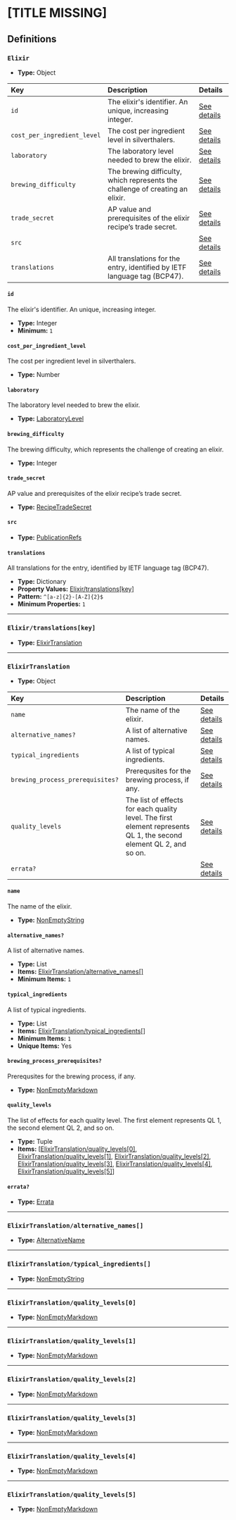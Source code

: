 # [TITLE MISSING]

## Definitions

### <a name="Elixir"></a> `Elixir`

- **Type:** Object

Key | Description | Details
:-- | :-- | :--
`id` | The elixir's identifier. An unique, increasing integer. | <a href="#Elixir/id">See details</a>
`cost_per_ingredient_level` | The cost per ingredient level in silverthalers. | <a href="#Elixir/cost_per_ingredient_level">See details</a>
`laboratory` | The laboratory level needed to brew the elixir. | <a href="#Elixir/laboratory">See details</a>
`brewing_difficulty` | The brewing difficulty, which represents the challenge of creating an elixir. | <a href="#Elixir/brewing_difficulty">See details</a>
`trade_secret` | AP value and prerequisites of the elixir recipe’s trade secret. | <a href="#Elixir/trade_secret">See details</a>
`src` |  | <a href="#Elixir/src">See details</a>
`translations` | All translations for the entry, identified by IETF language tag (BCP47). | <a href="#Elixir/translations">See details</a>

#### <a name="Elixir/id"></a> `id`

The elixir's identifier. An unique, increasing integer.

- **Type:** Integer
- **Minimum:** `1`

#### <a name="Elixir/cost_per_ingredient_level"></a> `cost_per_ingredient_level`

The cost per ingredient level in silverthalers.

- **Type:** Number

#### <a name="Elixir/laboratory"></a> `laboratory`

The laboratory level needed to brew the elixir.

- **Type:** <a href="./_Herbary.md#LaboratoryLevel">LaboratoryLevel</a>

#### <a name="Elixir/brewing_difficulty"></a> `brewing_difficulty`

The brewing difficulty, which represents the challenge of creating an
elixir.

- **Type:** Integer

#### <a name="Elixir/trade_secret"></a> `trade_secret`

AP value and prerequisites of the elixir recipe’s trade secret.

- **Type:** <a href="./_Herbary.md#RecipeTradeSecret">RecipeTradeSecret</a>

#### <a name="Elixir/src"></a> `src`

- **Type:** <a href="../../source/_PublicationRef.md#PublicationRefs">PublicationRefs</a>

#### <a name="Elixir/translations"></a> `translations`

All translations for the entry, identified by IETF language tag (BCP47).

- **Type:** Dictionary
- **Property Values:** <a href="#Elixir/translations[key]">Elixir/translations[key]</a>
- **Pattern:** `^[a-z]{2}-[A-Z]{2}$`
- **Minimum Properties:** `1`

---

### <a name="Elixir/translations[key]"></a> `Elixir/translations[key]`

- **Type:** <a href="#ElixirTranslation">ElixirTranslation</a>

---

### <a name="ElixirTranslation"></a> `ElixirTranslation`

- **Type:** Object

Key | Description | Details
:-- | :-- | :--
`name` | The name of the elixir. | <a href="#ElixirTranslation/name">See details</a>
`alternative_names?` | A list of alternative names. | <a href="#ElixirTranslation/alternative_names">See details</a>
`typical_ingredients` | A list of typical ingredients. | <a href="#ElixirTranslation/typical_ingredients">See details</a>
`brewing_process_prerequisites?` | Prerequsites for the brewing process, if any. | <a href="#ElixirTranslation/brewing_process_prerequisites">See details</a>
`quality_levels` | The list of effects for each quality level. The first element represents QL 1, the second element QL 2, and so on. | <a href="#ElixirTranslation/quality_levels">See details</a>
`errata?` |  | <a href="#ElixirTranslation/errata">See details</a>

#### <a name="ElixirTranslation/name"></a> `name`

The name of the elixir.

- **Type:** <a href="../../_NonEmptyString.md#NonEmptyString">NonEmptyString</a>

#### <a name="ElixirTranslation/alternative_names"></a> `alternative_names?`

A list of alternative names.

- **Type:** List
- **Items:** <a href="#ElixirTranslation/alternative_names[]">ElixirTranslation/alternative_names[]</a>
- **Minimum Items:** `1`

#### <a name="ElixirTranslation/typical_ingredients"></a> `typical_ingredients`

A list of typical ingredients.

- **Type:** List
- **Items:** <a href="#ElixirTranslation/typical_ingredients[]">ElixirTranslation/typical_ingredients[]</a>
- **Minimum Items:** `1`
- **Unique Items:** Yes

#### <a name="ElixirTranslation/brewing_process_prerequisites"></a> `brewing_process_prerequisites?`

Prerequsites for the brewing process, if any.

- **Type:** <a href="../../_NonEmptyString.md#NonEmptyMarkdown">NonEmptyMarkdown</a>

#### <a name="ElixirTranslation/quality_levels"></a> `quality_levels`

The list of effects for each quality level. The first element
represents QL 1, the second element QL 2, and so on.

- **Type:** Tuple
- **Items:** [<a href="ElixirTranslation/quality_levels[0]">ElixirTranslation/quality_levels[0]</a>, <a href="ElixirTranslation/quality_levels[1]">ElixirTranslation/quality_levels[1]</a>, <a href="ElixirTranslation/quality_levels[2]">ElixirTranslation/quality_levels[2]</a>, <a href="ElixirTranslation/quality_levels[3]">ElixirTranslation/quality_levels[3]</a>, <a href="ElixirTranslation/quality_levels[4]">ElixirTranslation/quality_levels[4]</a>, <a href="ElixirTranslation/quality_levels[5]">ElixirTranslation/quality_levels[5]</a>]

#### <a name="ElixirTranslation/errata"></a> `errata?`

- **Type:** <a href="../../source/_Erratum.md#Errata">Errata</a>

---

### <a name="ElixirTranslation/alternative_names[]"></a> `ElixirTranslation/alternative_names[]`

- **Type:** <a href="../../_AlternativeNames.md#AlternativeName">AlternativeName</a>

---

### <a name="ElixirTranslation/typical_ingredients[]"></a> `ElixirTranslation/typical_ingredients[]`

- **Type:** <a href="../../_NonEmptyString.md#NonEmptyString">NonEmptyString</a>

---

### <a name="ElixirTranslation/quality_levels[0]"></a> `ElixirTranslation/quality_levels[0]`

- **Type:** <a href="../../_NonEmptyString.md#NonEmptyMarkdown">NonEmptyMarkdown</a>

---

### <a name="ElixirTranslation/quality_levels[1]"></a> `ElixirTranslation/quality_levels[1]`

- **Type:** <a href="../../_NonEmptyString.md#NonEmptyMarkdown">NonEmptyMarkdown</a>

---

### <a name="ElixirTranslation/quality_levels[2]"></a> `ElixirTranslation/quality_levels[2]`

- **Type:** <a href="../../_NonEmptyString.md#NonEmptyMarkdown">NonEmptyMarkdown</a>

---

### <a name="ElixirTranslation/quality_levels[3]"></a> `ElixirTranslation/quality_levels[3]`

- **Type:** <a href="../../_NonEmptyString.md#NonEmptyMarkdown">NonEmptyMarkdown</a>

---

### <a name="ElixirTranslation/quality_levels[4]"></a> `ElixirTranslation/quality_levels[4]`

- **Type:** <a href="../../_NonEmptyString.md#NonEmptyMarkdown">NonEmptyMarkdown</a>

---

### <a name="ElixirTranslation/quality_levels[5]"></a> `ElixirTranslation/quality_levels[5]`

- **Type:** <a href="../../_NonEmptyString.md#NonEmptyMarkdown">NonEmptyMarkdown</a>
